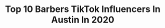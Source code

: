 ---
title: Top 10 Barbers TikTok Influencers In Austin In 2020
description: >-
  Find top barbers TikTok influencers in Austin in 2020. Most popular hashtags: #fyp #barber #haircut #xyzbca.
platform: TikTok
hits: 9
text_top: Identify the most popular TikTok influencers on inBeat.
text_bottom: Our search engine holds 9 TikTok influencers like this in Austin, United States for you to contact.
profiles:
  - username: "hailiebarberr"
    fullname: >-
      Hailie Barber
    bio: >-
      ☁️ 24 Austin, TX
    location: "United States"
    followers: 45300
    engagement: 1564
    commentsToLikes: 0.014523
    id: ckbqglj5d248z0j23gno2752y
    verified: false
    hashtags: "#greenscreen, #ad, #snoozzzapalooza, #asos"
  - username: "manuelosuna63"
    fullname: >-
      Manuel Osuna278
    bio: >-
      Follow me on instagram 🙏🏽👆🏽
    location: "United States"
    followers: 43800
    engagement: 507
    commentsToLikes: 0.004320
    id: ck80nq7z2dw930j78f9lz10l2
    verified: false
    hashtags: "#barber, #barberlife, #beardlineup, #faded"
  - username: "hxctorcutz"
    fullname: >-
      Hxctorcutz
    bio: >-
      17 Garden Grove, Cali 🌊📍 Steady Grind This app is toxic asf
    location: "United States"
    followers: 61600
    engagement: 1061
    commentsToLikes: 0.011864
    id: ckck52wzdptra0j23yk31q0jx
    verified: false
    hashtags: "#barber, #xyzbca, #fyp, #that17yearoldbarberfromtiktok"
  - username: "iamsu_binchoi"
    fullname: >-
      subin choi
    bio: >-
      korean raised in hawaii living the La life baby! Motovloging 🤷🏻‍♂️ questcrew
    location: "United States"
    followers: 75700
    engagement: 505
    commentsToLikes: 0.014047
    id: ckb0w2818lcgu0j236jelc37o
    verified: false
    hashtags: "#losangeles, #barber, #haircut, #beauty"
  - username: "escamilla__david"
    fullname: >-
      davidescamilla764
    bio: >-
      SaTiSFyinG HAIR VIDEOS 🤤 YOUTUBE & IG ☝🏻 OC #714🍊
    location: "United States"
    followers: 54200
    engagement: 510
    commentsToLikes: 0.007287
    id: ckd5yfidm0giv0j239vlz11db
    verified: false
    hashtags: "#santaana, #orangecountybarber, #barber, #haircut"
  - username: "itsobinwankwo"
    fullname: >-
      Obi Nwankwo👑
    bio: >-
      🇳🇬Model • Actor📸 📧obinwankwomgmt@yahoo.com IG:@itsobinwankwo Welcome Fam🙏🏾
    location: "United States"
    followers: 94500
    engagement: 1487
    commentsToLikes: 0.046885
    id: ck9f1qbc29ce60j78vrb1ng7q
    verified: false
    hashtags: "#greenscreen, #public, #bathroom, #xyzbca"
  - username: "m.ells_2"
    fullname: >-
      🏳️‍🌈Mary🏳️‍🌈 
    bio: >-
      I’m a dumb ass but like in a good way yuh know? 420 lgbt 21 IL SSW 💨🍃
    location: "United States"
    followers: 8220
    engagement: 1823
    commentsToLikes: 0.035804
    id: ck8kexx06bjzc0j78qrl3ha34
    verified: false
    hashtags: "#high, #foryou, #stoner, #420"
  - username: "rjsalsedo"
    fullname: >-
      Rjsalsedo
    bio: >-
      RJ Model/Actor 🇵🇭 Portland, OR 🌹 I like to dance 🕺🏽 IG: @rjsalsedo 📸
    location: "United States"
    followers: 52900
    engagement: 1022
    commentsToLikes: 0.052878
    id: ck8kk5irlxsol0j78xwrrue3x
    verified: false
    hashtags: "#filipino, #chrisbrown, #dancechallenge, #duet"
  - username: "dustinbryantttt"
    fullname: >-
      Dustin Bryant
    bio: >-
      18 All Glory To HIM✝️
    location: "United States"
    followers: 709800
    engagement: 2200
    commentsToLikes: 0.009127
    id: ckbwjumk03r470j235hyxnoht
    verified: true
    hashtags: "#blacklivesmatter, #blasphemychallenge, #feelinggood"
  - username: "thompson.2.sharp"
    fullname: >-
      💈 Thompson 💈
    bio: >-
      Florida 🌴 Barber💈
    location: "United States"
    followers: 168100
    engagement: 1952
    commentsToLikes: 0.086959
    id: ck81s8uojqvnl0j78ivzahdkx
    verified: false
    hashtags: "#loyalgirlfriend, #duet, #singleaf, #foryoupage"
---